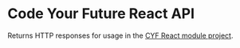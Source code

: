 # Code Your Future React API

Returns HTTP responses for usage in the [CYF React module project](https://github.com/CodeYourFuture/React-Module-Project).
